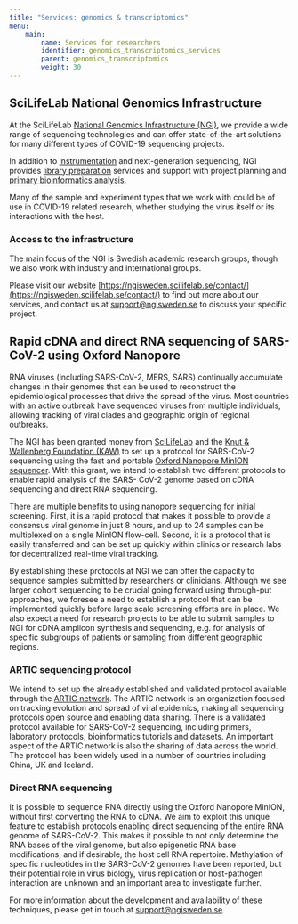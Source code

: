 ```yaml
---
title: "Services: genomics & transcriptomics"
menu:
    main:
        name: Services for researchers
        identifier: genomics_transcriptomics_services
        parent: genomics_transcriptomics
        weight: 30
---
```


## SciLifeLab National Genomics Infrastructure

At the SciLifeLab [National Genomics Infrastructure (NGI)](https://ngisweden.scilifelab.se/),
we provide a wide range of sequencing technologies and can offer state-of-the-art solutions for
many different types of COVID-19 sequencing projects.

In addition to [instrumentation](https://ngisweden.scilifelab.se/technologies/)
and next-generation sequencing, NGI provides [library preparation](https://ngisweden.scilifelab.se/applications/)
services and support with project planning and [primary bioinformatics analysis](https://ngisweden.scilifelab.se/bioinformatics/).

Many of the sample and experiment types that we work with could be of use in COVID-19 related research,
whether studying the virus itself or its interactions with the host.

### Access to the infrastructure

The main focus of the NGI is Swedish academic research groups, though we also work with industry and international groups.

Please visit our website [https://ngisweden.scilifelab.se/contact/](https://ngisweden.scilifelab.se/contact/)
to find out more about our services, and contact us at [support@ngisweden.se](mailto:support@ngisweden.se)
to discuss your specific project.

## Rapid cDNA and direct RNA sequencing of SARS-CoV-2 using Oxford Nanopore

RNA viruses (including SARS-CoV-2, MERS, SARS) continually accumulate changes in their genomes
that can be used to reconstruct the epidemiological processes that drive the spread of the virus.
Most countries with an active outbreak have sequenced viruses from multiple individuals, allowing
tracking of viral clades and geographic origin of regional outbreaks.

The NGI has been granted money from [SciLifeLab](https://www.scilifelab.se/covid-19) and the
[Knut & Wallenberg Foundation (KAW)](https://kaw.wallenberg.org/)
to set up a protocol for SARS-CoV-2 sequencing using the fast and portable
[Oxford Nanopore MinION sequencer](https://nanoporetech.com/products/minion).
With this grant, we intend to establish two different protocols to enable rapid analysis of the
SARS- CoV-2 genome based on cDNA sequencing and direct RNA sequencing.

There are multiple benefits to using nanopore sequencing for initial screening.
First, it is a rapid protocol that makes it possible to provide a consensus viral genome in just 8 hours,
and up to 24 samples can be multiplexed on a single MinION flow-cell.
Second, it is a protocol that is easily transferred and can be set up quickly within clinics or
research labs for decentralized real-time viral tracking.

By establishing these protocols at NGI we can offer the capacity to sequence samples submitted by researchers or clinicians.
Although we see larger cohort sequencing to be crucial going forward using through-put approaches,
we foresee a need to establish a protocol that can be implemented quickly before large scale screening efforts are in place.
We also expect a need for research projects to be able to submit samples to NGI for cDNA amplicon synthesis and sequencing,
e.g. for analysis of specific subgroups of patients or sampling from different geographic regions.

### ARTIC sequencing protocol

We intend to set up the already established and validated protocol available through the
[ARTIC network](https://artic.network/ncov-2019).
The ARTIC network is an organization focused on tracking evolution and spread of viral epidemics, making all sequencing protocols open source and enabling data sharing.
There is a validated protocol available for SARS-CoV-2 sequencing, including primers, laboratory protocols, bioinformatics tutorials and datasets.
An important aspect of the ARTIC network is also the sharing of data across the world.
The protocol has been widely used in a number of countries including China, UK and Iceland.

### Direct RNA sequencing

It is possible to sequence RNA directly using the Oxford Nanopore MinION, without first converting the RNA to cDNA.
We aim to exploit this unique feature to establish protocols enabling direct sequencing of the entire
RNA genome of SARS-CoV-2.
This makes it possible to not only determine the RNA bases of the viral genome,
but also epigenetic RNA base modifications, and if desirable, the host cell RNA repertoire.
Methylation of specific nucleotides in the SARS-CoV-2 genomes have been reported,
but their potential role in virus biology, virus replication or host-pathogen interaction
are unknown and an important area to investigate further.

For more information about the development and availability of these techniques, please
get in touch  at [support@ngisweden.se](mailto:support@ngisweden.se).

<!--
## Access to platform

## Data type specific support

## Guidelines for data producers

### Metadata

### Analysis

### Publishing

## Links to data type specific Data Hub services

-->
